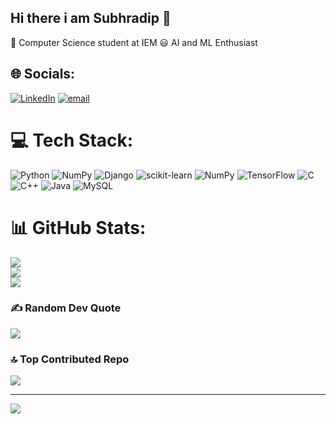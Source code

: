 ## Hi there i am Subhradip 👋

🏫 Computer Science student at IEM
😃 AI and ML Enthusiast 



## 🌐 Socials:
[![LinkedIn](https://img.shields.io/badge/LinkedIn-%230077B5.svg?logo=linkedin&logoColor=white)](https://linkedin.com/in/https://www.linkedin.com/in/subhradip-halder-516a0a281/) [![email](https://img.shields.io/badge/Email-D14836?logo=gmail&logoColor=white)](mailto:subhradiphalder80@gmail.com) 

# 💻 Tech Stack:
![Python](https://img.shields.io/badge/python-3670A0?style=for-the-badge&logo=python&logoColor=ffdd54) ![NumPy](https://img.shields.io/badge/numpy-%23013243.svg?style=for-the-badge&logo=numpy&logoColor=white) ![Django](https://img.shields.io/badge/django-%23092E20.svg?style=for-the-badge&logo=django&logoColor=white) ![scikit-learn](https://img.shields.io/badge/scikit--learn-%23F7931E.svg?style=for-the-badge&logo=scikit-learn&logoColor=white) ![NumPy](https://img.shields.io/badge/numpy-%23013243.svg?style=for-the-badge&logo=numpy&logoColor=white) ![TensorFlow](https://img.shields.io/badge/TensorFlow-%23FF6F00.svg?style=for-the-badge&logo=TensorFlow&logoColor=white) ![C](https://img.shields.io/badge/c-%2300599C.svg?style=for-the-badge&logo=c&logoColor=white) ![C++](https://img.shields.io/badge/c++-%2300599C.svg?style=for-the-badge&logo=c%2B%2B&logoColor=white) ![Java](https://img.shields.io/badge/java-%23ED8B00.svg?style=for-the-badge&logo=openjdk&logoColor=white) ![MySQL](https://img.shields.io/badge/mysql-4479A1.svg?style=for-the-badge&logo=mysql&logoColor=white)
# 📊 GitHub Stats:
![](https://github-readme-stats.vercel.app/api?username=SubhradipH&theme=cobalt2&hide_border=false&include_all_commits=true&count_private=true)<br/>
![](https://nirzak-streak-stats.vercel.app/?user=SubhradipH&theme=cobalt2&hide_border=false)<br/>
![](https://github-readme-stats.vercel.app/api/top-langs/?username=SubhradipH&theme=cobalt2&hide_border=false&include_all_commits=true&count_private=true&layout=compact)

### ✍️ Random Dev Quote
![](https://quotes-github-readme.vercel.app/api?type=horizontal&theme=radical)

### 🔝 Top Contributed Repo
![](https://github-contributor-stats.vercel.app/api?username=SubhradipH&limit=5&theme=dark&combine_all_yearly_contributions=true)

---
[![](https://visitcount.itsvg.in/api?id=SubhradipH&icon=0&color=0)](https://visitcount.itsvg.in)

<!-- Proudly created with GPRM ( https://gprm.itsvg.in ) -->
